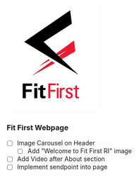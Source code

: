![](imgs/fitfirst.png)

### Fit First Webpage

- [ ] Image Carousel on Header
  - [ ] Add "Welcome to Fit First RI" image
- [ ] Add Video after About section
- [ ] Implement sendpoint into page
